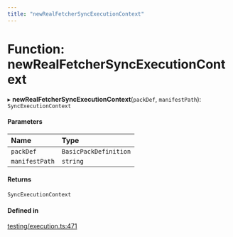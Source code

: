 ```yaml
---
title: "newRealFetcherSyncExecutionContext"
---
```

# Function: newRealFetcherSyncExecutionContext

▸ **newRealFetcherSyncExecutionContext**(`packDef`, `manifestPath`): `SyncExecutionContext`

#### Parameters

| Name | Type |
| :------ | :------ |
| `packDef` | `BasicPackDefinition` |
| `manifestPath` | `string` |

#### Returns

`SyncExecutionContext`

#### Defined in

[testing/execution.ts:471](https://github.com/coda/packs-sdk/blob/main/testing/execution.ts#L471)
